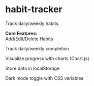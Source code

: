 # habit-tracker

Track daily/weekly habits.

**Core Features:**<br>
Add/Edit/Delete Habits

Track daily/weekly completion

Visualize progress with charts (Chart.js)

Store data in localStorage

Dark mode toggle with CSS variables
